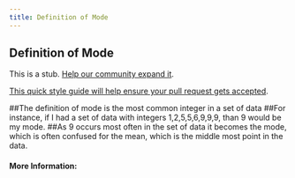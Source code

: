 ```yaml
---
title: Definition of Mode
---
```

## Definition of Mode

This is a stub. <a href='https://github.com/freecodecamp/guides/tree/master/src/pages/mathematics/definition-of-mode/index.md' target='_blank' rel='nofollow'>Help our community expand it</a>.

<a href='https://github.com/freecodecamp/guides/blob/master/README.md' target='_blank' rel='nofollow'>This quick style guide will help ensure your pull request gets accepted</a>.

##The definition of mode is the most common integer in a set of data
##For instance, if I had a set of data with integers 1,2,5,5,6,9,9,9, than 9 would be my mode. 
##As 9 occurs most often in the set of data it becomes the mode, which is often confused for the mean, which is the middle most point in the data.

#### More Information:
<!-- Please add any articles you think might be helpful to read before writing the article -->


